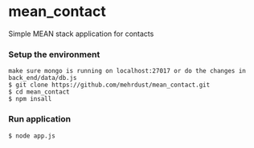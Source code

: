 # mean_contact
Simple MEAN stack application for contacts

### Setup the environment
	make sure mongo is running on localhost:27017 or do the changes in back_end/data/db.js
	$ git clone https://github.com/mehrdust/mean_contact.git
    $ cd mean_contact
    $ npm insall

### Run application
    $ node app.js